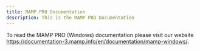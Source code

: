 ```yaml
---
title: MAMP PRO Documentation
description: This is the MAMP PRO Documentation
---
```


To read the MAMP PRO (Windows) documentation please visit our website https://documentation-3.mamp.info/en/documentation/mamp-windows/.
